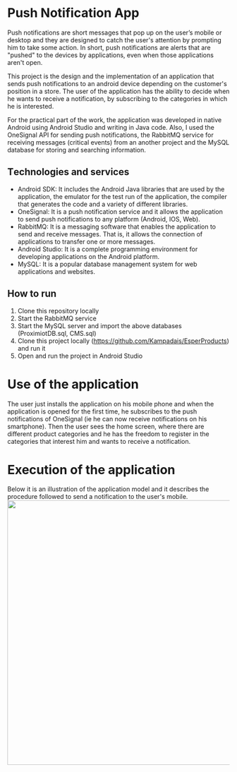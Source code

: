 # Push Notification App

Push notifications are short messages that pop up on the user’s mobile or desktop and they are designed to catch the user's attention by prompting him to take some action. In short, push notifications are alerts that are "pushed" to the devices by applications, even when those applications aren't open.

This project is the design and the implementation of an application that sends push notifications to an android device depending on the customer's position in a store. 
The user of the application has the ability to decide when he wants to receive a notification, by subscribing to the categories in which he is interested. 

For the practical part of the work, the application was developed in native Android using Android Studio and writing in Java code. Also, I used the OneSignal API for sending push notifications, the RabbitMQ service for receiving messages (critical events) from an another project and the MySQL database for storing and searching information.

## Τechnologies and services
* Android SDK: It includes the Android Java libraries that are used by the application, the emulator for the test run of the application, the compiler that generates the code and a variety of different libraries.
* OneSignal: It is a push notification service and it allows the application to send push notifications to any platform (Android, IOS, Web).
* RabbitMQ: It is a messaging software that enables the application to send and receive messages. That is, it allows the connection of applications to transfer one or more messages.
* Android Studio: It is a complete programming environment for developing applications on the Android platform.
* MySQL: It is a popular database management system for web applications and websites.

## How to run
1. Clone this repository locally
2. Start the RabbitMQ service
3. Start the MySQL server and import the above databases (ProximiotDB.sql, CMS.sql)
4. Clone this project locally (https://github.com/Kampadais/EsperProducts) and run it
5. Open and run the project in Android Studio

# Use of the application
The user just installs the application on his mobile phone and when the application is opened for the first time, he subscribes to the push notifications of OneSignal (ie he can now receive notifications on his smartphone). Then the user sees the home screen, where there are different product categories and he has the freedom to register in the categories that interest him and wants to receive a notification.

# Execution of the application
Below it is an illustration of the application model and it describes the procedure followed to send a notification to the user's mobile.
<img width="600" src="https://user-images.githubusercontent.com/57050529/174345775-5daeef1b-e403-4c79-a75a-9b0a4df71f37.jpg">
